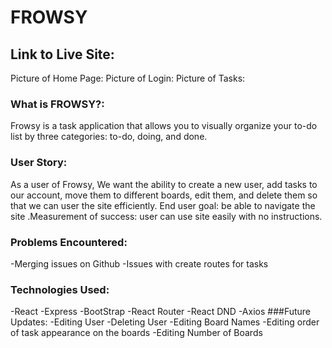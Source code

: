 # FROWSY

## Link to Live Site:

Picture of Home Page:
Picture of Login:
Picture of Tasks:

### What is FROWSY?:

Frowsy is a task application that allows you to visually organize your to-do list by three categories: to-do, doing, and done.

### User Story:

As a user of Frowsy, We want the ability to create a new user, add tasks to our account, move them to different boards, edit them, and delete them so that we can user the site efficiently. End user goal: be able to navigate the site .Measurement of success: user can use site easily with no instructions.

### Problems Encountered:

-Merging issues on Github
-Issues with create routes for tasks

### Technologies Used:

-React
-Express
-BootStrap
-React Router
-React DND
-Axios
###Future Updates:
-Editing User
-Deleting User
-Editing Board Names
-Editing order of task appearance on the boards
-Editing Number of Boards
